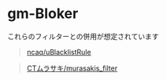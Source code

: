 # gm-Bloker
これらのフィルターとの併用が想定されています

>[ncaq/uBlacklistRule](https://github.com/ncaq/uBlacklistRule#%E8%B3%BC%E8%AA%AD)

>[CTムラサキ/murasakis_filter](https://github.com/CT-Murasaki/murasakis_filter)

